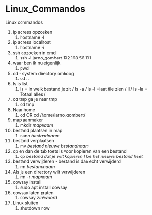 # Linux_Commandos
Linux commandos

1. ip adress opzoeken
	1. hostname -I
2. ip adress localhost
	1. hostname -i
3. ssh opzoeken in cmd
	1. ssh -l jarno_gombert 192.168.56.101
4. waar ben ik nu eigenlijk
	1. pwd
5. cd - system directory omhoog
	1. cd ..
6. ls is list
	1. ls = in welk bestand je zit / ls -a / ls -l =laat file zien / ll / ls -la = Totaal alles /
7. cd tmp ga je naar tmp
	1. cd tmp
8. Naar home
	1. cd OR cd /home/jarno_gombert/
9. map aanmaken
	1. mkdir *mapnaam*
10. bestand plaatsen in map
	1. nano *bestandnaam*
11. bestand verplaatsen
	1. mv *bestand* *nieuwe bestandnaam*
12. cp en dan de tab toets is voor kopieren van een bestand
	1. cp *bestand dat je wilt kopieren* *Hoe het nieuwe bestand heet*
13. bestand verwijderen - bestand is dan echt verwijderd
	1. rm *bestandnaam*
14. Als je een directory wilt verwijderen
	1. rm -r *mapnaam*
15. cowsay install
	1. sudo apt install cowsay
16. cowsay laten praten
	1. cowsay *zin/woord*
17. Linux sluiten
	1. shutdown now

